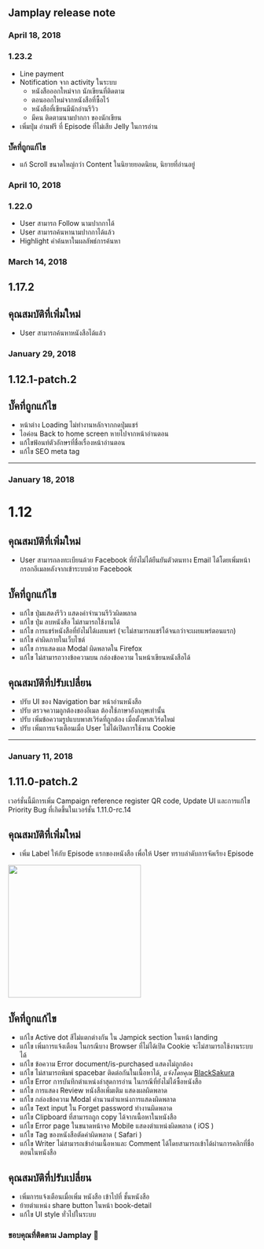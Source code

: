 

## Jamplay release note

### April 18, 2018
### 1.23.2
- Line payment
- Notification จาก activity ในระบบ
  - หนังสือออกใหม่จาก นักเขียนที่ติดตาม
  - ตอนออกใหม่จากหนังสือที่ซื้อไว้
  - หนังสือที่เขียนมีนักอ่านรีวิว
  - มีคน ติดตามนามปากกา ของนักเขียน
- เพิ่มปุ่ม อ่านฟรี ที่ Episode ที่ไม่เสีย Jelly ในการอ่าน

### บั๊คที่ถูกแก้ไข
- แก้ Scroll ขนาดใหญ่กว่า Content ในนิยายยอดนิยม, นิยายที่อ่านอยู่
 

### April 10, 2018
### 1.22.0
- User สามารถ Follow นามปากกาได้
- User สามารถค้นหานามปากกาได้แล้ว
- Highlight คำค้นหาในผลลัพธ์การค้นหา


### March 14, 2018
## 1.17.2

## คุณสมบัติที่เพิ่มใหม่
- User สามารถค้นหาหนังสือได้แล้ว


### January 29, 2018
## 1.12.1-patch.2

## บั๊คที่ถูกแก้ไข
- หน้าต่าง Loading ไม่ทำงานหลักจากกดปุ่มแชร์
- ไอค่อน Back to home screen หายไปจากหน้าอ่านตอน
- แก้ไขฟ้อนท์ตัวอักษรที่ชื่อเรื่องหน้าอ่านตอน
- แก้ไข SEO meta tag


<hr />


### January 18, 2018
# 1.12 
## คุณสมบัติที่เพิ่มใหม่
- User สามารถลงทะเบียนด้วย Facebook ที่ยังไม่ได้ยืนยันตัวตนทาง Email ได้โดยเพิ่มหน้ากรอกอีเมลหลังจากเข้าระบบด้วย Facebook

## บั๊คที่ถูกแก้ไข
- แก้ไข ปุ่มแสดงรีวิว แสดงค่าจำนวนรีวิวผิดพลาด
- แก้ไข ปุ่ม ลบหนังสือ ไม่สามารถใช้งานได้
- แก้ไข การแชร์หนังสือที่ยังไม่ได้เผยแพร่ (จะไม่สามารถแชร์ได้จนกว่าจะเผยแพร่ตอนแรก) 
- แก้ไข คำผิดภายในเว็บไซต์
- แก้ไข การแสดงผล Modal ผิดพลาดใน Firefox
- แก้ไข ไม่สามารถวางข้อความบน กล่องข้อความ ในหน้าเขียนหนังสือได้

## คุณสมบัติที่ปรับเปลี่ยน
- ปรับ UI ของ Navigation bar หน้าอ่านหนังสือ
- ปรับ ตรวจความถูกต้องของอีเมล ต้องใช้ภาษาอังกฤษเท่านั้น
- ปรับ เพิ่มข้อความรูปแบบพาสเวิร์ดที่ถูกต้อง เมื่อตั้งพาสเวิร์ดใหม่
- ปรับ เพิ่มการแจ้งเตือนเมื่อ User ไม่ได้เปิดการใช้งาน Cookie

<hr />

### January 11, 2018
## 1.11.0-patch.2
เวอร์ชั่นนี้มีการเพิ่ม Campaign reference register QR code, Update UI และการแก้ไข Priority Bug ที่เกิดขึ้นในเวอร์ชั่น 1.11.0-rc.14

## คุณสมบัติที่เพิ่มใหม่
- เพิ่ม Label ให้กับ Episode แรกของหนังสือ เพื่อให้ User ทราบลำดับการจัดเรียง Episode

<img src='https://static.jamplay.world/img-uploader/5a5751326447210012175d42/img/41da6a65-3b2e-4d60-aa13-ed6027f5083b.blob.jpg' width='270' />
 

## บั๊คที่ถูกแก้ไข
- แก้ไข Active dot สีไม่แตกต่างกัน ใน Jampick section ในหน้า landing 
- แก้ไข เพิ่มการแจ้งเตือน ในกรณีบาง Browser ที่ไม่ได้เปิด Cookie จะไม่สามารถใช้งานระบบได้
- แก้ไข ข้อความ Error document/is-purchased แสดงไม่ถูกต้อง
- แก้ไข ไม่สามารถพิมพ์ spacebar ติดต่อกันในเนื้อหาได้, *แจ้งโดยคุณ* [BlackSakura](https://www.jamplay.world/author/5a4f16beba7783000fa7ffcc)
- แก้ไข Error การบันทึกตำแหน่งล่าสุดการอ่าน ในกรณีที่ยังไม่ได้ซื้อหนังสือ
- แก้ไข การแสดง Review หนังสือเพิ่มเติม แสดงผลผิดพลาด
- แก้ไข กล่องข้อความ Modal คำนวนตำแหน่งการแสดงผิดพลาด
- แก้ไข Text input ใน Forget password ทำงานผิดพลาด
- แก้ไข Clipboard ที่สามารถถูก copy ได้จากเนื้อหาในหนังสือ
- แก้ไข Error page ในขนาดหน้าจอ Mobile แสดงตำแหน่งผิดพลาด ( iOS )
- แก้ไข Tag ของหนังสือตัดคำผิดพลาด ( Safari )
- แก้ไข Writer ไม่สามารถเข้าอ่านเนื้อหาและ Comment ได้โดยสามารถเข้าได้ผ่านการคลิกที่ชื่อตอนในหนังสือ

## คุณสมบัติที่ปรับเปลี่ยน
- เพิ่มการแจ้งเตือนเมื่อเพิ่ม หนังสือ เข้าไปที่ ชั้นหนังสือ
- ย้ายตำแหน่ง share button ในหน้า book-detail
- แก้ไข UI style ทั่วไปในระบบ

### ขอบคุณที่ติดตาม Jamplay 👻

